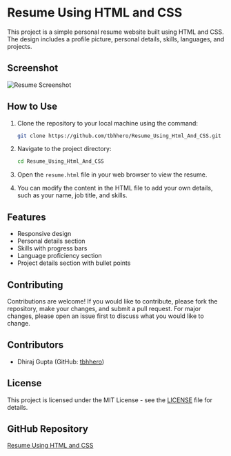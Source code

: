 
# Resume Using HTML and CSS

This project is a simple personal resume website built using HTML and CSS. The design includes a profile picture, personal details, skills, languages, and projects.

## Screenshot

![Resume Screenshot](screenshot.png)

## How to Use

1. Clone the repository to your local machine using the command:

   ```bash
   git clone https://github.com/tbhhero/Resume_Using_Html_And_CSS.git
   ```

2. Navigate to the project directory:

   ```bash
   cd Resume_Using_Html_And_CSS
   ```

3. Open the `resume.html` file in your web browser to view the resume.

4. You can modify the content in the HTML file to add your own details, such as your name, job title, and skills.

## Features

- Responsive design
- Personal details section
- Skills with progress bars
- Language proficiency section
- Project details section with bullet points

## Contributing

Contributions are welcome! If you would like to contribute, please fork the repository, make your changes, and submit a pull request. For major changes, please open an issue first to discuss what you would like to change.

## Contributors

- Dhiraj Gupta (GitHub: [tbhhero](https://github.com/tbhhero))

## License

This project is licensed under the MIT License - see the [LICENSE](LICENSE) file for details.

## GitHub Repository

[Resume Using HTML and CSS](https://github.com/tbhhero/Resume_Using_Html_And_CSS)
